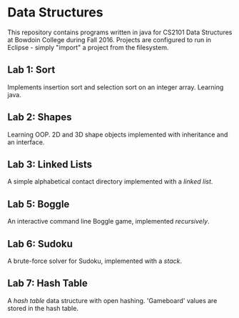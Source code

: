 # Data Structures
This repository contains programs written in java for CS2101 Data Structures at Bowdoin College during Fall 2016. Projects are configured to run in Eclipse - simply "import" a project from the filesystem.

## Lab 1: Sort
Implements insertion sort and selection sort on an integer array. Learning java.

## Lab 2: Shapes
Learning OOP. 2D and 3D shape objects implemented with inheritance and an interface.

## Lab 3: Linked Lists
A simple alphabetical contact directory implemented with a *linked list*.

## Lab 5: Boggle
An interactive command line Boggle game, implemented *recursively*.

## Lab 6: Sudoku
A brute-force solver for Sudoku, implemented with a *stack*.

## Lab 7: Hash Table
A *hash table* data structure with open hashing. 'Gameboard' values are stored in the hash table.
